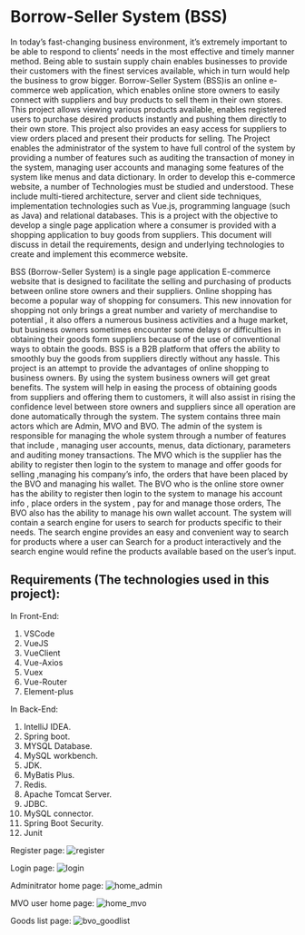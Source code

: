 # Borrow-Seller System (BSS)


In today’s fast-changing business environment, it’s extremely important to be able to respond to
clients’ needs in the most effective and timely manner method. Being able to sustain supply chain
enables businesses to provide their customers with the finest services available, which in turn
would help the business to grow bigger. Borrow-Seller System (BSS)is an online e-commerce
web application, which enables online store owners to easily connect with suppliers and buy
products to sell them in their own stores. This project allows viewing various products available,
enables registered users to purchase desired products instantly and pushing them directly to their
own store. This project also provides an easy access for suppliers to view orders placed and present
their products for selling. The Project enables the administrator of the system to have full control
of the system by providing a number of features such as auditing the transaction of money in the
system, managing user accounts and managing some features of the system like menus and data
dictionary.
In order to develop this e-commerce website, a number of Technologies must be studied and
understood. These include multi-tiered architecture, server and client side techniques,
implementation technologies such as Vue.js, programming language (such as Java) and relational
databases. This is a project with the objective to develop a single page application where a
consumer is provided with a shopping application to buy goods from suppliers.
This document will discuss in detail the requirements, design and underlying technologies to create
and implement this ecommerce website.

BSS (Borrow-Seller System) is a single page application E-commerce website that is designed to
facilitate the selling and purchasing of products between online store owners and their suppliers.
Online shopping has become a popular way of shopping for consumers. This new innovation
for shopping not only brings a great number and variety of merchandise to potential , it
also offers a numerous business activities and a huge market, but business owners sometimes
encounter some delays or difficulties in obtaining their goods form suppliers because of the use of
conventional ways to obtain the goods. BSS is a B2B platform that offers the ability to smoothly
buy the goods from suppliers directly without any hassle. This project is an attempt to provide the
advantages of online shopping to business owners. By using the system business owners will get
great benefits. The system will help in easing the process of obtaining goods from suppliers and
offering them to customers, it will also assist in rising the confidence level between store owners
and suppliers since all operation are done automatically through the system. The system contains
three main actors which are Admin, MVO and BVO. The admin of the system is responsible for
managing the whole system through a number of features that include , managing user accounts,
menus, data dictionary, parameters and auditing money transactions. The MVO which is the
supplier has the ability to register then login to the system to manage and offer goods for
selling ,managing his company’s info, the orders that have been placed by the BVO and
managing his wallet. The BVO who is the online store owner has the ability to register then login
to the system to manage his account info , place orders in the system , pay for and manage those
orders, The BVO also has the ability to manage his own wallet account. The system will contain a
search engine for users to search for products specific to their needs. The search engine provides
an easy and convenient way to search for products where a user can Search for a product
interactively and the search engine would refine the products available based on the user’s input.


## Requirements (The technologies used in this project):
In Front-End:
1. VSCode
2. VueJS
3. VueClient
4. Vue-Axios
5. Vuex
6. Vue-Router
7. Element-plus

In Back-End:
1. IntelliJ IDEA.
2. Spring boot.
3. MYSQL Database.
4. MySQL workbench.
5. JDK.
6. MyBatis Plus.
7. Redis.
8. Apache Tomcat Server.
9. JDBC.
10. MySQL connector.
11. Spring Boot Security.
12. Junit



Register page:
![register](https://user-images.githubusercontent.com/23058510/127736763-eaf69237-6df1-4f1b-8336-d506a259a642.PNG)

Login page:
![login](https://user-images.githubusercontent.com/23058510/127736810-c6936949-3f6f-4eb0-b7b6-e255211f6d1c.PNG)

Adminitrator home page:
![home_admin](https://user-images.githubusercontent.com/23058510/127736818-a32726f8-d064-441f-bea5-f8085623c12d.PNG)

MVO user home page:
![home_mvo](https://user-images.githubusercontent.com/23058510/127736825-75c6f345-342d-4eaa-92be-c1798e931e9f.PNG)

Goods list page:
![bvo_goodlist](https://user-images.githubusercontent.com/23058510/127736829-325feee5-0d0f-4760-9e6b-a998ab0c251e.PNG)

